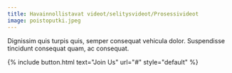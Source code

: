 ```yaml
---
title: Havainnollistavat videot/selitysvideot/Prosessivideot
image: poistoputki.jpeg
---
```


Dignissim quis turpis quis, semper consequat vehicula dolor. Suspendisse tincidunt consequat quam, ac consequat.

{% include button.html text="Join Us" url="#" style="default" %}
